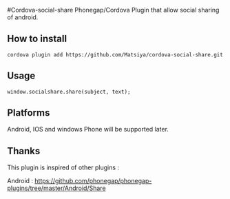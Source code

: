 #Cordova-social-share
Phonegap/Cordova Plugin that allow social sharing of android.

## How to install
```
cordova plugin add https://github.com/Matsiya/cordova-social-share.git
```

## Usage

```
window.socialshare.share(subject, text);
```

## Platforms

Android, IOS and windows Phone will be supported later.


## Thanks

This plugin is inspired of other plugins :

Android : https://github.com/phonegap/phonegap-plugins/tree/master/Android/Share